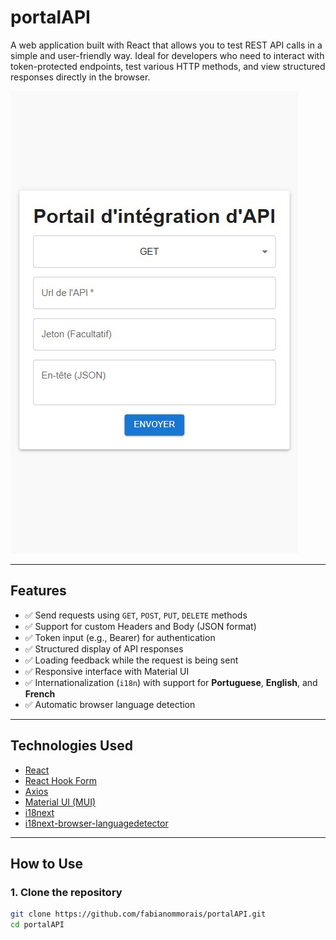 # portalAPI

A web application built with React that allows you to test REST API calls in a simple and user-friendly way. Ideal for developers who need to interact with token-protected endpoints, test various HTTP methods, and view structured responses directly in the browser.

![screenshot](client/public/screenshot.png)

---

## Features

* ✅ Send requests using `GET`, `POST`, `PUT`, `DELETE` methods
* ✅ Support for custom Headers and Body (JSON format)
* ✅ Token input (e.g., Bearer) for authentication
* ✅ Structured display of API responses
* ✅ Loading feedback while the request is being sent
* ✅ Responsive interface with Material UI
* ✅ Internationalization (`i18n`) with support for **Portuguese**, **English**, and **French**
* ✅ Automatic browser language detection

---

## Technologies Used

* [React](https://reactjs.org/)
* [React Hook Form](https://react-hook-form.com/)
* [Axios](https://axios-http.com/)
* [Material UI (MUI)](https://mui.com/)
* [i18next](https://www.i18next.com/)
* [i18next-browser-languagedetector](https://github.com/i18next/i18next-browser-languageDetector)

---

## How to Use

### 1. Clone the repository

```bash
git clone https://github.com/fabianommorais/portalAPI.git
cd portalAPI
```

